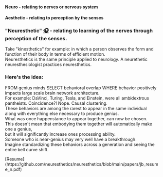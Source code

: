 
<!-- <p>
  
  *[Cognitively liberal](https://plato.stanford.edu/entries/neuroethics/#CognLibe) entrepreneur and independent researcher between theology, graph theory, and neurology with a focus on the behavioral applications of brain network theory for health and performance.*</br>
</p> -->

#### Neuro - relating to nerves or nervous system
#### Aesthetic - relating to perception by the senses
### "Neuresthetic" [🎧](https://translate.google.com/?sl=auto&tl=en&text=neuresthetic&op=translate) - relating to learning of the nerves through perception of the senses.

Take "kinesthetics" for example: in which a person observes the form and function of their body in terms of efficient motion.</br>
Neuresthetics is the same principle applied to neurology. A neurethetic neuresthesiologist practices neuresthetics.</br>


 ### Here's the idea:</br>
<p>
  FROM genius minds SELECT behavioral overlap WHERE behavior positively impacts large scale brain network architecture.</br>
  For example: DaVinci, Turing, Tesla, and Einstein, were all ambidextrous pantheists. Coincidence?! Nope. Causal clustering.</br>
  These behaviors are among the rarest to appear in the same individual along with everything else necessary to produce genius.</br>
  What was once happenstance to appear together, can now be chosen.</br>
  This doesn't mean that embodying them together will automatically make one a genius,</br>
  but it will significantly increase ones processing ability.</br>
  Someone who is near-genius may very well have a breakthrough.</br>
  Imagine standardizing these behaviors across a generation and seeing the entire bell curve shift.</br>
</p>

<p>
  [Resume](https://github.com/neuresthetics/neuresthetics/blob/main/papers/jb_resume_n.pdf)
</p>

<!-- Not to be confused with "neuroaesthetics" such as [this](https://direct.mit.edu/jocn/article/23/1/53/4981/Neuroaesthetics-A-Coming-of-Age-Story), and [this](https://www.ncbi.nlm.nih.gov/pmc/articles/PMC7075503/), which is the study of your brain on art.</br> -->

<!-- [<img src="https://www.codewars.com/users/neuresthetics/badges/large">](https://www.codewars.com/users/neuresthetics) -->
<!-- [<img src="https://www.codewars.com/users/neuresthetics/badges/micro">](https://www.codewars.com/users/neuresthetics) -->

<!-- 
```
thgifdogaottnemnrevogagnirbtnod
``` -->
